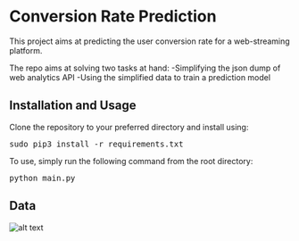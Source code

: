 # **Conversion Rate Prediction**

This project aims at predicting the user conversion rate for a web-streaming platform. 

The repo aims at solving two tasks at hand:
-Simplifying the json dump of web analytics API
-Using the simplified data to train a prediction model

## Installation and Usage

Clone the repository to your preferred directory and install using:
<pre>
sudo pip3 install -r requirements.txt
</pre>

To use, simply run the following command from the root directory:
<pre>
python main.py 
</pre>

## Data 

![alt text](https://github.com/iamrachitajain/User-Conversion-Rate-Prediction/tree/main/tables1.png)
